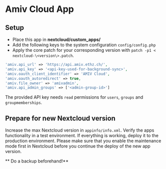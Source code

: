 # Amiv Cloud App

## Setup

* Place this app in **nextcloud/custom_apps/**
* Add the following keys to the system configuration `config/config.php`
* Apply the core patch for your corresponding version with `patch -p1 < nextcloud-\<version\>.patch`.

```php
'amiv.api_url' => 'https://api.amiv.ethz.ch/',
'amiv.api_key' => '<api-key-used-for-background-sync>',
'amiv.oauth_client_identifier' => 'AMIV Cloud',
'amiv.oauth_autoredirect' => true,
'amiv.file_owner' => 'amivadmin',
'amiv.api_admin_groups' => ['<admin-group-id>']
```

The provided API key needs `read` permissions for `users`, `groups` and `groupmemberships`.

## Prepare for new Nextcloud version

Increase the max Nextcloud version in `appinfo/info.xml`. Verify the apps functionality in a test environment. If everything is working, deploy it to the production environment. Please make sure that you enable the maintenance mode first in Nextcloud before you continue the deploy of the new app version.

** Do a backup beforehand!**
